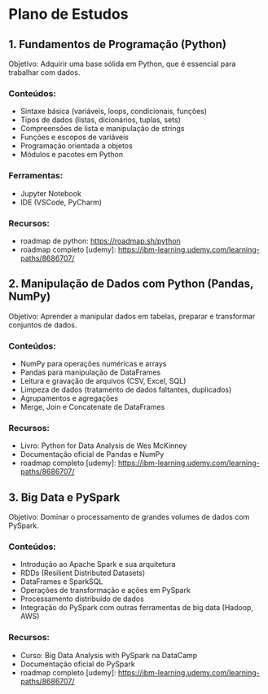 # Plano de Estudos

## 1. Fundamentos de Programação (Python)

Objetivo: Adquirir uma base sólida em Python, que é essencial para trabalhar com dados.

### Conteúdos:

- Sintaxe básica (variáveis, loops, condicionais, funções)
- Tipos de dados (listas, dicionários, tuplas, sets)
- Compreensões de lista e manipulação de strings
- Funções e escopos de variáveis
- Programação orientada a objetos
- Módulos e pacotes em Python

### Ferramentas:

- Jupyter Notebook
- IDE (VSCode, PyCharm)

### Recursos:

- roadmap de python: https://roadmap.sh/python
- roadmap completo [udemy]: https://ibm-learning.udemy.com/learning-paths/8686707/

## 2. Manipulação de Dados com Python (Pandas, NumPy)

Objetivo: Aprender a manipular dados em tabelas, preparar e transformar conjuntos de dados.

### Conteúdos:

- NumPy para operações numéricas e arrays
- Pandas para manipulação de DataFrames
- Leitura e gravação de arquivos (CSV, Excel, SQL)
- Limpeza de dados (tratamento de dados faltantes, duplicados)
- Agrupamentos e agregações
- Merge, Join e Concatenate de DataFrames

### Recursos:

- Livro: Python for Data Analysis de Wes McKinney
- Documentação oficial de Pandas e NumPy
- roadmap completo [udemy]: https://ibm-learning.udemy.com/learning-paths/8686707/

## 3. Big Data e PySpark

Objetivo: Dominar o processamento de grandes volumes de dados com PySpark.

### Conteúdos:

- Introdução ao Apache Spark e sua arquitetura
- RDDs (Resilient Distributed Datasets)
- DataFrames e SparkSQL
- Operações de transformação e ações em PySpark
- Processamento distribuído de dados
- Integração do PySpark com outras ferramentas de big data (Hadoop, AWS)

### Recursos:

- Curso: Big Data Analysis with PySpark na DataCamp
- Documentação oficial do PySpark
- roadmap completo [udemy]: https://ibm-learning.udemy.com/learning-paths/8686707/
